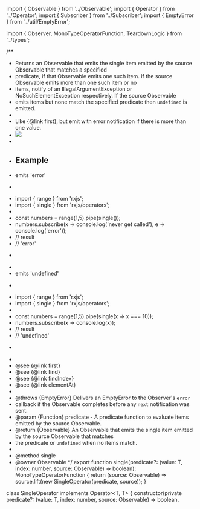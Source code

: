 import { Observable } from '../Observable';
import { Operator } from '../Operator';
import { Subscriber } from '../Subscriber';
import { EmptyError } from '../util/EmptyError';

import { Observer, MonoTypeOperatorFunction, TeardownLogic } from '../types';

/**
 * Returns an Observable that emits the single item emitted by the source Observable that matches a specified
 * predicate, if that Observable emits one such item. If the source Observable emits more than one such item or no
 * items, notify of an IllegalArgumentException or NoSuchElementException respectively. If the source Observable
 * emits items but none match the specified predicate then `undefined` is emitted.
 *
 * <span class="informal">Like {@link first}, but emit with error notification if there is more than one value.</span>
 * ![](single.png)
 *
 * ## Example
 * emits 'error'
 * ```ts
 * import { range } from 'rxjs';
 * import { single } from 'rxjs/operators';
 *
 * const numbers = range(1,5).pipe(single());
 * numbers.subscribe(x => console.log('never get called'), e => console.log('error'));
 * // result
 * // 'error'
 * ```
 *
 * emits 'undefined'
 * ```ts
 * import { range } from 'rxjs';
 * import { single } from 'rxjs/operators';
 *
 * const numbers = range(1,5).pipe(single(x => x === 10));
 * numbers.subscribe(x => console.log(x));
 * // result
 * // 'undefined'
 * ```
 *
 * @see {@link first}
 * @see {@link find}
 * @see {@link findIndex}
 * @see {@link elementAt}
 *
 * @throws {EmptyError} Delivers an EmptyError to the Observer's `error`
 * callback if the Observable completes before any `next` notification was sent.
 * @param {Function} predicate - A predicate function to evaluate items emitted by the source Observable.
 * @return {Observable<T>} An Observable that emits the single item emitted by the source Observable that matches
 * the predicate or `undefined` when no items match.
 *
 * @method single
 * @owner Observable
 */
export function single<T>(predicate?: (value: T, index: number, source: Observable<T>) => boolean): MonoTypeOperatorFunction<T> {
  return (source: Observable<T>) => source.lift(new SingleOperator(predicate, source));
}

class SingleOperator<T> implements Operator<T, T> {
  constructor(private predicate?: (value: T, index: number, source: Observable<T>) => boolean,

